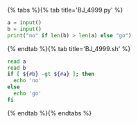 {% tabs %}{% tab title='BJ_4999.py' %}

```py
a = input()
b = input()
print("no" if len(b) > len(a) else "go")
```

{% endtab %}{% tab title='BJ_4999.sh' %}

```sh
read a
read b
if [ ${#b} -gt ${#a} ]; then
  echo 'no'
else
  echo 'go'
fi
```

{% endtab %}{% endtabs %}
